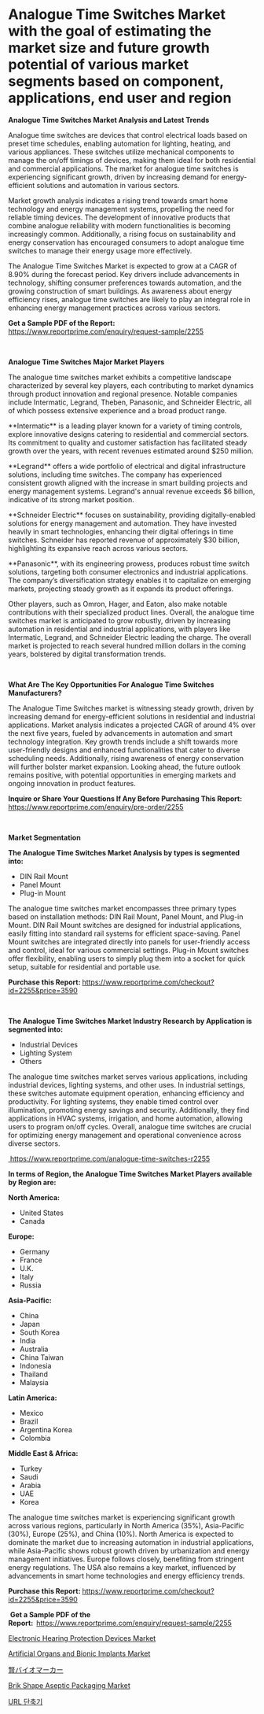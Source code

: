 <p><h1>Analogue Time Switches Market with the goal of estimating the market size and future growth potential of various market segments based on component, applications, end user and region</h1></p><p><strong>Analogue Time Switches Market Analysis and Latest Trends</strong></p>
<p><p>Analogue time switches are devices that control electrical loads based on preset time schedules, enabling automation for lighting, heating, and various appliances. These switches utilize mechanical components to manage the on/off timings of devices, making them ideal for both residential and commercial applications. The market for analogue time switches is experiencing significant growth, driven by increasing demand for energy-efficient solutions and automation in various sectors.</p><p>Market growth analysis indicates a rising trend towards smart home technology and energy management systems, propelling the need for reliable timing devices. The development of innovative products that combine analogue reliability with modern functionalities is becoming increasingly common. Additionally, a rising focus on sustainability and energy conservation has encouraged consumers to adopt analogue time switches to manage their energy usage more effectively.</p><p>The Analogue Time Switches Market is expected to grow at a CAGR of 8.90% during the forecast period. Key drivers include advancements in technology, shifting consumer preferences towards automation, and the growing construction of smart buildings. As awareness about energy efficiency rises, analogue time switches are likely to play an integral role in enhancing energy management practices across various sectors.</p></p>
<p><strong>Get a Sample PDF of the Report:&nbsp;</strong> <a href="https://www.reportprime.com/enquiry/request-sample/2255">https://www.reportprime.com/enquiry/request-sample/2255</a></p>
<p>&nbsp;</p>
<p><strong>Analogue Time Switches Major Market Players</strong></p>
<p><p>The analogue time switches market exhibits a competitive landscape characterized by several key players, each contributing to market dynamics through product innovation and regional presence. Notable companies include Intermatic, Legrand, Theben, Panasonic, and Schneider Electric, all of which possess extensive experience and a broad product range.</p><p>**Intermatic** is a leading player known for a variety of timing controls, explore innovative designs catering to residential and commercial sectors. Its commitment to quality and customer satisfaction has facilitated steady growth over the years, with recent revenues estimated around $250 million.</p><p>**Legrand** offers a wide portfolio of electrical and digital infrastructure solutions, including time switches. The company has experienced consistent growth aligned with the increase in smart building projects and energy management systems. Legrand's annual revenue exceeds $6 billion, indicative of its strong market position.</p><p>**Schneider Electric** focuses on sustainability, providing digitally-enabled solutions for energy management and automation. They have invested heavily in smart technologies, enhancing their digital offerings in time switches. Schneider has reported revenue of approximately $30 billion, highlighting its expansive reach across various sectors.</p><p>**Panasonic**, with its engineering prowess, produces robust time switch solutions, targeting both consumer electronics and industrial applications. The company’s diversification strategy enables it to capitalize on emerging markets, projecting steady growth as it expands its product offerings.</p><p>Other players, such as Omron, Hager, and Eaton, also make notable contributions with their specialized product lines. Overall, the analogue time switches market is anticipated to grow robustly, driven by increasing automation in residential and industrial applications, with players like Intermatic, Legrand, and Schneider Electric leading the charge. The overall market is projected to reach several hundred million dollars in the coming years, bolstered by digital transformation trends.</p></p>
<p>&nbsp;</p>
<p><strong>What Are The Key Opportunities For Analogue Time Switches Manufacturers?</strong></p>
<p><p>The Analogue Time Switches market is witnessing steady growth, driven by increasing demand for energy-efficient solutions in residential and industrial applications. Market analysis indicates a projected CAGR of around 4% over the next five years, fueled by advancements in automation and smart technology integration. Key growth trends include a shift towards more user-friendly designs and enhanced functionalities that cater to diverse scheduling needs. Additionally, rising awareness of energy conservation will further bolster market expansion. Looking ahead, the future outlook remains positive, with potential opportunities in emerging markets and ongoing innovation in product features.</p></p>
<p><strong>Inquire or Share Your Questions If Any Before Purchasing This Report:</strong> <a href="https://www.reportprime.com/enquiry/pre-order/2255">https://www.reportprime.com/enquiry/pre-order/2255</a></p>
<p>&nbsp;</p>
<p><strong>Market Segmentation</strong></p>
<p><strong>The Analogue Time Switches Market Analysis by types is segmented into:</strong></p>
<p><ul><li>DIN Rail Mount</li><li>Panel Mount</li><li>Plug-in Mount</li></ul></p>
<p><p>The analogue time switches market encompasses three primary types based on installation methods: DIN Rail Mount, Panel Mount, and Plug-in Mount. DIN Rail Mount switches are designed for industrial applications, easily fitting into standard rail systems for efficient space-saving. Panel Mount switches are integrated directly into panels for user-friendly access and control, ideal for various commercial settings. Plug-in Mount switches offer flexibility, enabling users to simply plug them into a socket for quick setup, suitable for residential and portable use.</p></p>
<p><strong>Purchase this Report:&nbsp;</strong><a href="https://www.reportprime.com/checkout?id=2255&price=3590">https://www.reportprime.com/checkout?id=2255&price=3590</a></p>
<p>&nbsp;</p>
<p><strong>The Analogue Time Switches Market Industry Research by Application is segmented into:</strong></p>
<p><ul><li>Industrial Devices</li><li>Lighting System</li><li>Others</li></ul></p>
<p><p>The analogue time switches market serves various applications, including industrial devices, lighting systems, and other uses. In industrial settings, these switches automate equipment operation, enhancing efficiency and productivity. For lighting systems, they enable timed control over illumination, promoting energy savings and security. Additionally, they find applications in HVAC systems, irrigation, and home automation, allowing users to program on/off cycles. Overall, analogue time switches are crucial for optimizing energy management and operational convenience across diverse sectors.</p></p>
<p><a href="https://www.reportprime.com/analogue-time-switches-r2255">&nbsp;https://www.reportprime.com/analogue-time-switches-r2255</a></p>
<p><strong>In terms of Region, the Analogue Time Switches Market Players available by Region are:</strong></p>
<p>
    <p> <strong> North America: </strong>
        <ul>
            <li>United States</li>
            <li>Canada</li>
        </ul>
        </p> 
    <p> <strong> Europe: </strong>
        <ul>
            <li>Germany</li>
            <li>France</li>
            <li>U.K.</li>
            <li>Italy</li>
            <li>Russia</li>
        </ul>
        </p> 
    <p> <strong> Asia-Pacific: </strong>
        <ul>
            <li>China</li>
            <li>Japan</li>
            <li>South Korea</li>
            <li>India</li>
            <li>Australia</li>
            <li>China Taiwan</li>
            <li>Indonesia</li>
            <li>Thailand</li>
            <li>Malaysia</li>
        </ul>
        </p> 
    <p> <strong> Latin America: </strong>
        <ul>
            <li>Mexico</li>
            <li>Brazil</li>
            <li>Argentina Korea</li>
            <li>Colombia</li>
        </ul>
        </p> 
    <p> <strong> Middle East & Africa: </strong>
        <ul>
            <li>Turkey</li>
            <li>Saudi</li>
            <li>Arabia</li>
            <li>UAE</li>
            <li>Korea</li>
        </ul>
    </p>
    </p>
<p><p>The analogue time switches market is experiencing significant growth across various regions, particularly in North America (35%), Asia-Pacific (30%), Europe (25%), and China (10%). North America is expected to dominate the market due to increasing automation in industrial applications, while Asia-Pacific shows robust growth driven by urbanization and energy management initiatives. Europe follows closely, benefiting from stringent energy regulations. The USA also remains a key market, influenced by advancements in smart home technologies and energy efficiency trends.</p></p>
<p><strong>Purchase this Report: </strong><a href="https://www.reportprime.com/checkout?id=2255&price=3590">https://www.reportprime.com/checkout?id=2255&price=3590</a></p>
<p>&nbsp;<strong>Get a Sample PDF of the Report:&nbsp;&nbsp;</strong><a href="https://www.reportprime.com/enquiry/request-sample/2255">https://www.reportprime.com/enquiry/request-sample/2255</a></p>
<p><strong></strong></p>
<p><p><a href="https://github.com/MarciaRunte/Market-Research-Report-List-1/blob/main/electronic-hearing-protection-devices-market.md">Electronic Hearing Protection Devices Market</a></p><p><a href="https://issuu.com/reportprime-2/docs/artificial-organs-and-bionic-implan_6787ad7c09c642">Artificial Organs and Bionic Implants Market</a></p><p><a href="https://medium.com/@shuvohaque77/%E8%85%8E%E3%83%90%E3%82%A4%E3%82%AA%E3%83%9E%E3%83%BC%E3%82%AB%E3%83%BC%E5%B8%82%E5%A0%B4%E3%81%AE%E5%B1%95%E6%9C%9B%E3%81%A82024%E5%B9%B4%E3%81%8B%E3%82%892031%E5%B9%B4%E3%81%BE%E3%81%A7%E3%81%AE%E4%BA%88%E6%B8%AC-bb141a815e73?postPublishedType=initial">腎バイオマーカー</a></p><p><a href="https://medium.com/@fmetapro/future-trends-in-global-brik-shape-aseptic-packaging-market-market-insights-and-analysis-from-2024-ad760df0cb51">Brik Shape Aseptic Packaging Market</a></p><p><a href="https://medium.com/@latoyanorton57/%EC%99%9C-url-%EB%8B%A8%EC%B6%95%EA%B8%B0%EC%97%90-%ED%88%AC%EC%9E%90%ED%95%B4%EC%95%BC-%ED%95%A0%EA%B9%8C%EC%9A%94-%EC%8B%9C%EC%9E%A5-%EB%8F%99%ED%96%A5-%EC%A3%BC%EC%9A%94-%EC%8B%9C%EC%9E%A5-%EC%A0%9C%ED%92%88-%EB%B0%8F-%EC%A7%80%EC%97%AD-%EC%84%B1%EC%9E%A5-2024-2031-%EC%9D%84-%EC%9C%84%ED%95%B4-8c234b2feb0d?postPublishedType=initial">URL 단축기</a></p></p>